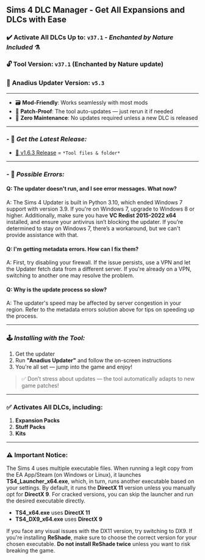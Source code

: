 ## Sims 4 DLC Manager - Get All Expansions and DLCs with Ease

### ✔️ Activate All DLCs Up to: `v37.1` - *Enchanted by Nature Included* ⚗️  
### 🔓 **Tool Version: `v37.1`** (Enchanted by Nature update)  
### 🍦 **Anadius Updater Version: `v5.3`**

---

- 🗃️ **Mod-Friendly**: Works seamlessly with most mods  
- 🔄 **Patch-Proof**: The tool auto-updates — just rerun it if needed  
- 🔕 **Zero Maintenance**: No updates required unless a new DLC is released  

---

### - 🔗 ***Get the Latest Release:***

- [💾 v1.6.3 Release]() = `*Tool files & folder*`

---

### - 🔗 ***Possible Errors:***

#### Q: The updater doesn't run, and I see error messages. What now?  
A: The Sims 4 Updater is built in Python 3.10, which ended Windows 7 support with version 3.9. If you're on Windows 7, upgrade to Windows 8 or higher. Additionally, make sure you have **VC Redist 2015-2022 x64** installed, and ensure your antivirus isn’t blocking the updater. If you’re determined to stay on Windows 7, there’s a workaround, but we can't provide assistance with that.

#### Q: I'm getting metadata errors. How can I fix them?  
A: First, try disabling your firewall. If the issue persists, use a VPN and let the Updater fetch data from a different server. If you're already on a VPN, switching to another one may resolve the problem.

#### Q: Why is the update process so slow?  
A: The updater's speed may be affected by server congestion in your region. Refer to the metadata errors solution above for tips on speeding up the process.


---

### 🕹️ ***Installing with the Tool:***

1. Get the updater  
2. Run **"Anadius Updater"** and follow the on-screen instructions  
3. You're all set — jump into the game and enjoy!  

> ✅ Don’t stress about updates — the tool automatically adapts to new game patches!

---

### ✅ Activates All DLCs, including:

1. **Expansion Packs**  
2. **Stuff Packs**  
3. **Kits** 

---

### ⚠️ **Important Notice:**

The Sims 4 uses multiple executable files. When running a legit copy from the EA App/Steam (on Windows or Linux), it launches **TS4_Launcher_x64.exe**, which, in turn, runs another executable based on your settings. By default, it runs the **DirectX 11** version unless you manually opt for **DirectX 9**. For cracked versions, you can skip the launcher and run the desired executable directly.

- **TS4_x64.exe** uses **DirectX 11**  
- **TS4_DX9_x64.exe** uses **DirectX 9**  

If you face any visual issues with the DX11 version, try switching to DX9. If you're installing **ReShade**, make sure to choose the correct version for your chosen executable. **Do not install ReShade twice** unless you want to risk breaking the game.